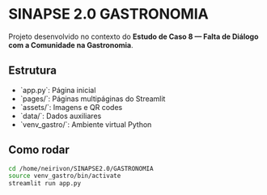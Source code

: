 # SINAPSE 2.0 GASTRONOMIA

Projeto desenvolvido no contexto do **Estudo de Caso 8 — Falta de Diálogo com a Comunidade na Gastronomia**.

## Estrutura
- \`app.py\`: Página inicial
- \`pages/\`: Páginas multipáginas do Streamlit
- \`assets/\`: Imagens e QR codes
- \`data/\`: Dados auxiliares
- \`venv_gastro/\`: Ambiente virtual Python

## Como rodar
```bash
cd /home/neirivon/SINAPSE2.0/GASTRONOMIA
source venv_gastro/bin/activate
streamlit run app.py

